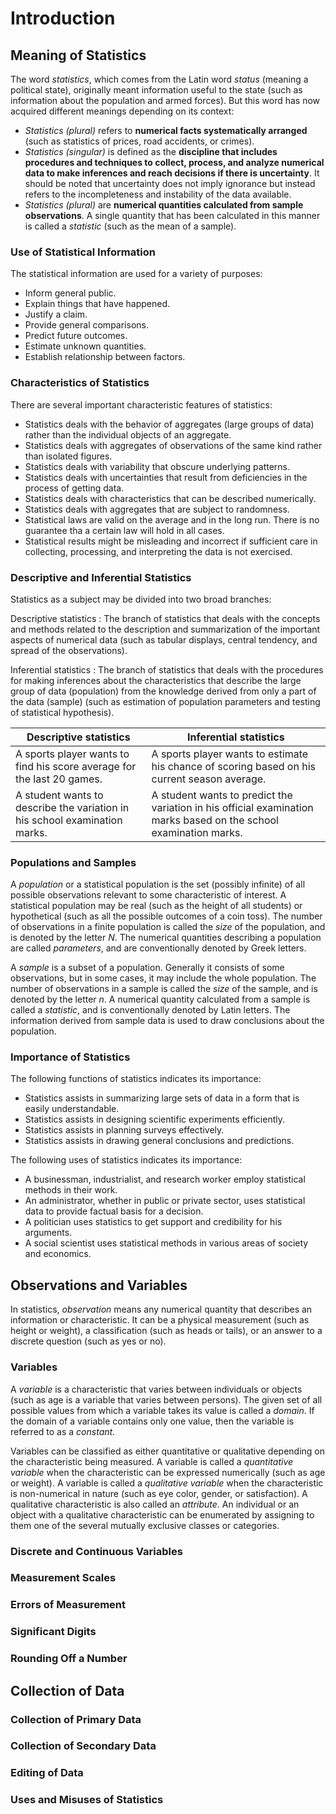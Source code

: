 # Introduction

## Meaning of Statistics

The word *statistics*, which comes from the Latin word *status*  (meaning a political state), originally meant information useful to the state (such as information about the population and armed forces). But this word has now acquired different meanings depending on its context:

- *Statistics (plural)* refers to **numerical facts systematically arranged** (such as statistics of prices, road accidents, or crimes).
- *Statistics (singular)* is defined as the **discipline that includes procedures and techniques to collect, process, and analyze numerical data to make inferences and reach decisions if there is uncertainty**. It should be noted that uncertainty does not imply ignorance but instead refers to the incompleteness and instability of the data available.
- *Statistics (plural)* are **numerical quantities calculated from sample observations**. A single quantity that has been calculated in this manner is called a *statistic* (such as the mean of a sample).

### Use of Statistical Information

The statistical information are used for a variety of purposes:

- Inform general public.
- Explain things that have happened.
- Justify a claim.
- Provide general comparisons.
- Predict future outcomes.
- Estimate unknown quantities.
- Establish relationship between factors.

### Characteristics of Statistics

There are several important characteristic features of statistics:

- Statistics deals with the behavior of aggregates (large groups of data) rather than the individual objects of an aggregate.
- Statistics deals with aggregates of observations of the same kind rather than isolated figures.
- Statistics deals with variability that obscure underlying patterns.
- Statistics deals with uncertainties that result from deficiencies in the process of getting data.
- Statistics deals with characteristics that can be described numerically.
- Statistics deals with aggregates that are subject to randomness.
- Statistical laws are valid on the average and in the long run. There is no guarantee tha a certain law will hold in all cases.
- Statistical results might be misleading and incorrect if sufficient care in collecting, processing, and interpreting the data is not exercised.

### Descriptive and Inferential Statistics

Statistics as a subject may be divided into two broad branches:

Descriptive statistics
: The branch of statistics that deals with the concepts and methods related to the description and summarization of the important aspects of numerical data (such as tabular displays, central tendency, and spread of the observations).

Inferential statistics
: The branch of statistics that deals with the procedures for making inferences about the characteristics that describe the large group of data (population) from the knowledge derived from only a part of the data (sample) (such as estimation of population parameters and testing of statistical hypothesis).

| Descriptive statistics | Inferential statistics |
| - | - |
| A sports player wants to find his score average for the last 20 games. | A sports player wants to estimate his chance of scoring based on his current season average. |
| A student wants to describe the variation in his school examination marks. | A student wants to predict the variation in his official examination marks based on the school examination marks. |

### Populations and Samples

A *population* or a statistical population is the set (possibly infinite) of all possible observations relevant to some characteristic of interest. A statistical population may be real (such as the height of all students) or hypothetical (such as all the possible outcomes of a coin toss). The number of observations in a finite population is called the *size* of the population, and is denoted by the letter *N*. The numerical quantities describing a population are called *parameters*, and are conventionally denoted by Greek letters.

A *sample* is a subset of a population. Generally it consists of some observations, but in some cases, it may include the whole population. The number of observations in a sample is called the *size* of the sample, and is denoted by the letter *n*. A numerical quantity calculated from a sample is called a *statistic*, and is conventionally denoted by Latin letters. The information derived from sample data is used to draw conclusions about the population.

### Importance of Statistics

The following functions of statistics indicates its importance:

- Statistics assists in summarizing large sets of data in a form that is easily understandable.
- Statistics assists in designing scientific experiments efficiently.
- Statistics assists in planning surveys effectively.
- Statistics assists in drawing general conclusions and predictions.

The following uses of statistics indicates its importance:

- A businessman, industrialist, and research worker employ statistical methods in their work.
- An administrator, whether in public or private sector, uses statistical data to provide factual basis for a decision.
- A politician uses statistics to get support and credibility for his arguments.
- A social scientist uses statistical methods in various areas of society and economics. 

## Observations and Variables

In statistics, *observation* means any numerical quantity that describes an information or characteristic. It can be a physical measurement (such as height or weight), a classification (such as heads or tails), or an answer to a discrete question (such as yes or no).

### Variables

A *variable* is a characteristic that varies between individuals or objects (such as age is a variable that varies between persons). The given set of all possible values from which a variable takes its value is called a *domain*. If the domain of a variable contains only one value, then the variable is referred to as a *constant*.

Variables can be classified as either quantitative or qualitative depending on the characteristic being measured. A variable is called a *quantitative variable* when the characteristic can be expressed numerically (such as age or weight). A variable is called a *qualitative variable* when the characteristic is non-numerical in nature (such as eye color, gender, or satisfaction). A qualitative characteristic is also called an *attribute*. An individual or an object with a qualitative characteristic can be enumerated by assigning to them one of the several mutually exclusive classes or categories.

### Discrete and Continuous Variables

### Measurement Scales

### Errors of Measurement

### Significant Digits

### Rounding Off a Number

## Collection of Data

### Collection of Primary Data

### Collection of Secondary Data

### Editing of Data

### Uses and Misuses of Statistics
